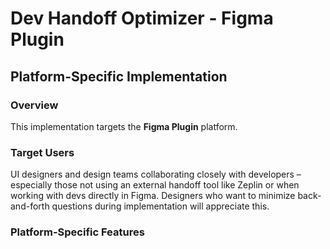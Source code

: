 # Dev Handoff Optimizer - Figma Plugin

## Platform-Specific Implementation

### Overview
This implementation targets the **Figma Plugin** platform.

### Target Users
UI designers and design teams collaborating closely with developers – especially those not using an external handoff tool like Zeplin or when working with devs directly in Figma. Designers who want to minimize back-and-forth questions during implementation will appreciate this.

### Platform-Specific Features

